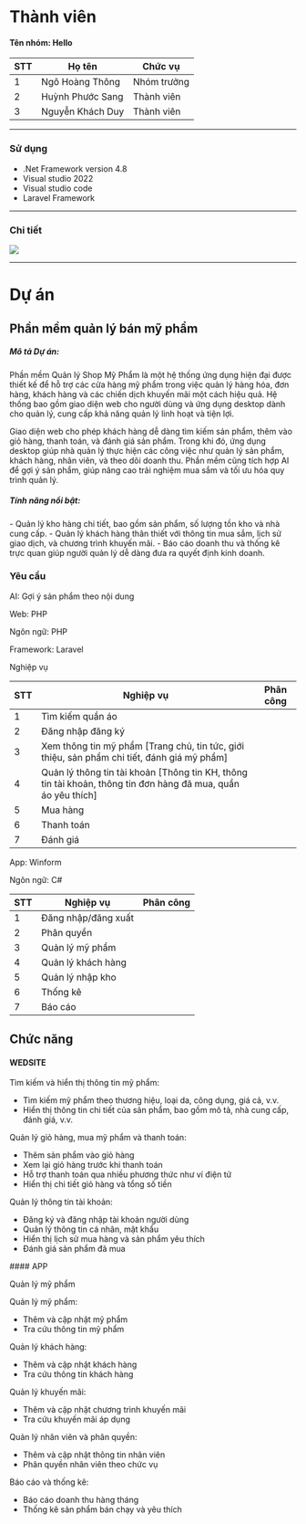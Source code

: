# Thành viên
<h4>Tên nhóm: Hello</h4>
  
| STT | Họ tên | Chức vụ  |
|----------------|--------------------|--------------------|
|  1  |  Ngô Hoàng Thông   |   Nhóm trưởng  |
|  2  |  Huỳnh Phước Sang  |   Thành viên  |
|  3  |  Nguyễn Khách Duy  |   Thành viên  |
-----------------------------------------------
### Sử dụng 
 - .Net Framework version 4.8
 - Visual studio 2022
 - Visual studio code
 - Laravel Framework
-----------------------------------------------

### Chi tiết
<img src="https://i.imgur.com/FehXExF.jpg">

-----------------------------------------------
# Dự án

## Phần mềm quản lý bán mỹ phẩm

<h5>Mô tả Dự án:</h5> <p>Phần mềm Quản lý Shop Mỹ Phẩm là một hệ thống ứng dụng hiện đại được thiết kế để hỗ trợ các cửa hàng mỹ phẩm trong việc quản lý hàng hóa, đơn hàng, khách hàng và các chiến dịch khuyến mãi một cách hiệu quả. Hệ thống bao gồm giao diện web cho người dùng và ứng dụng desktop dành cho quản lý, cung cấp khả năng quản lý linh hoạt và tiện lợi.</p> <p>Giao diện web cho phép khách hàng dễ dàng tìm kiếm sản phẩm, thêm vào giỏ hàng, thanh toán, và đánh giá sản phẩm. Trong khi đó, ứng dụng desktop giúp nhà quản lý thực hiện các công việc như quản lý sản phẩm, khách hàng, nhân viên, và theo dõi doanh thu. Phần mềm cũng tích hợp AI để gợi ý sản phẩm, giúp nâng cao trải nghiệm mua sắm và tối ưu hóa quy trình quản lý.</p> <h5>Tính năng nổi bật:</h5> - Quản lý kho hàng chi tiết, bao gồm sản phẩm, số lượng tồn kho và nhà cung cấp. - Quản lý khách hàng thân thiết với thông tin mua sắm, lịch sử giao dịch, và chương trình khuyến mãi. - Báo cáo doanh thu và thống kê trực quan giúp người quản lý dễ dàng đưa ra quyết định kinh doanh.

### Yêu cầu 
<p>AI: Gợi ý sản phẩm theo nội dung  </p>
<p>Web: PHP</p>
<p>Ngôn ngữ: PHP </p>
<p>Framework: Laravel</p>

<p>Nghiệp vụ</p>

| STT | Nghiệp vụ | Phân công  |
|----------------|--------------------|--------------------|
|  1  |  Tìm kiếm quần áo |     |
|  2  |  Đăng nhập đăng ký |    |
|  3  |  Xem thông tin mỹ phẩm [Trang chủ, tin tức, giới thiệu, sản phẩm chi tiết, đánh giá mỹ phẩm]  |    |
|  4  |  Quản lý thông tin tài khoản [Thông tin KH, thông tin tài khoản, thông tin đơn hàng đã mua, quần áo yêu thích] |    |
|  5  |  Mua hàng  |    |
|  6 |  Thanh toán |   |
|  7 |  Đánh giá |    |


<p>App: Winform </p>
<p>Ngôn ngữ: C# </p>

| STT | Nghiệp vụ | Phân công  |
|----------------|--------------------|--------------------|
|  1  |  Đăng nhập/đăng xuất |     |
|  2  | Phân quyền  |   |
|  3  |  Quản lý mỹ phẩm |    |
|  4  |  Quản lý khách hàng |    |
|  5  |   Quản lý nhập kho |    |
|  6  |   Thống kê |    |
|  7  |   Báo cáo |    |



## Chức năng
#### WEDSITE
<p>Tìm kiếm và hiển thị thông tin mỹ phẩm:</p> <ul> <li>Tìm kiếm mỹ phẩm theo thương hiệu, loại da, công dụng, giá cả, v.v.</li> <li>Hiển thị thông tin chi tiết của sản phẩm, bao gồm mô tả, nhà cung cấp, đánh giá, v.v.</li> </ul> <p>Quản lý giỏ hàng, mua mỹ phẩm và thanh toán:</p> <ul> <li>Thêm sản phẩm vào giỏ hàng</li> <li>Xem lại giỏ hàng trước khi thanh toán</li> <li>Hỗ trợ thanh toán qua nhiều phương thức như ví điện tử</li> <li>Hiển thị chi tiết giỏ hàng và tổng số tiền</li> </ul> <p>Quản lý thông tin tài khoản:</p> <ul> <li>Đăng ký và đăng nhập tài khoản người dùng</li> <li>Quản lý thông tin cá nhân, mật khẩu</li> <li>Hiển thị lịch sử mua hàng và sản phẩm yêu thích</li> <li>Đánh giá sản phẩm đã mua</li> </ul>
#### APP

<p>
Quản lý mỹ phẩm
<p>Quản lý mỹ phẩm:</p> <ul> <li>Thêm và cập nhật mỹ phẩm</li> <li>Tra cứu thông tin mỹ phẩm</li> </ul> <p>Quản lý khách hàng:</p> <ul> <li>Thêm và cập nhật khách hàng</li> <li>Tra cứu thông tin khách hàng</li> </ul> <p>Quản lý khuyến mãi:</p> <ul> <li>Thêm và cập nhật chương trình khuyến mãi</li> <li>Tra cứu khuyến mãi áp dụng</li> </ul> <p>Quản lý nhân viên và phân quyền:</p> <ul> <li>Thêm và cập nhật thông tin nhân viên</li> <li>Phân quyền nhân viên theo chức vụ</li> </ul> <p>Báo cáo và thống kê:</p> <ul> <li>Báo cáo doanh thu hàng tháng</li> <li>Thống kê sản phẩm bán chạy và yêu thích</li> </ul>
